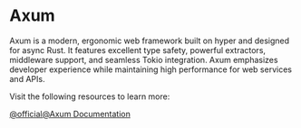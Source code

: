 # Axum

Axum is a modern, ergonomic web framework built on hyper and designed for async Rust. It features excellent type safety, powerful extractors, middleware support, and seamless Tokio integration. Axum emphasizes developer experience while maintaining high performance for web services and APIs.

Visit the following resources to learn more:

[@official@Axum Documentation](https://docs.rs/axum/latest/axum/)
